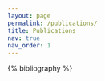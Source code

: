 ```yaml
---
layout: page
permalink: /publications/
title: Publications
nav: true
nav_order: 1
---
```

<!-- _pages/publications.md -->
<div class="publications">

{% bibliography %}

</div>
